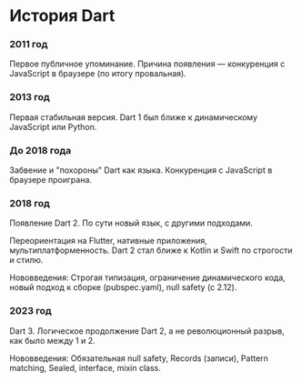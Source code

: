 # История Dart

### 2011 год

Первое публичное упоминание. Причина появления — конкуренция с JavaScript в браузере (по итогу провальная).

### 2013 год

Первая стабильная версия. Dart 1 был ближе к динамическому JavaScript или Python.

### До 2018 года

Забвение и "похороны" Dart как языка. Конкуренция с JavaScript в браузере проиграна.

### 2018 год

Появление Dart 2. По сути новый язык, с другими подходами. 

Переориентация на Flutter, нативные приложения, мультиплатформенность.
Dart 2 стал ближе к Kotlin и Swift по строгости и стилю.

Нововведения: Строгая типизация, ограничение динамического кода, новый подход к сборке (pubspec.yaml), null safety (с 2.12).

### 2023 год

Dart 3. Логическое продолжение Dart 2, а не революционный разрыв, как было между 1 и 2.

Нововведения: Обязательная null safety, Records (записи), Pattern matching, Sealed, interface, mixin class.
